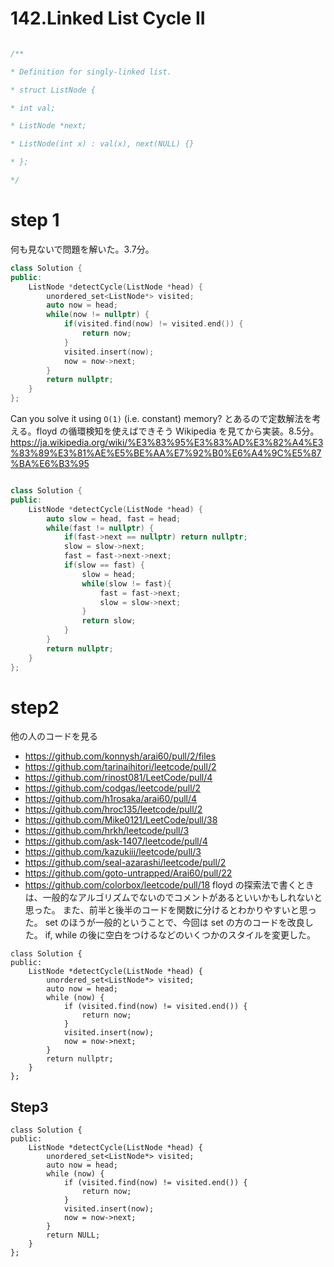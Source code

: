 
# 142.Linked List Cycle II

```cpp

/**

* Definition for singly-linked list.

* struct ListNode {

* int val;

* ListNode *next;

* ListNode(int x) : val(x), next(NULL) {}

* };

*/

```

# step 1

何も見ないで問題を解いた。3.7分。
```cpp
class Solution {
public:
    ListNode *detectCycle(ListNode *head) {
        unordered_set<ListNode*> visited;
        auto now = head;
        while(now != nullptr) {
            if(visited.find(now) != visited.end()) {
                return now;
            }
            visited.insert(now);
            now = now->next;
        }
        return nullptr;
    }
};
```
Can you solve it using `O(1)` (i.e. constant) memory?
とあるので定数解法を考える。floyd の循環検知を使えばできそう
Wikipedia を見てから実装。8.5分。
https://ja.wikipedia.org/wiki/%E3%83%95%E3%83%AD%E3%82%A4%E3%83%89%E3%81%AE%E5%BE%AA%E7%92%B0%E6%A4%9C%E5%87%BA%E6%B3%95
```cpp

class Solution {
public:
    ListNode *detectCycle(ListNode *head) {
        auto slow = head, fast = head;
        while(fast != nullptr) {
            if(fast->next == nullptr) return nullptr;
            slow = slow->next;
            fast = fast->next->next;
            if(slow == fast) {
                slow = head;
                while(slow != fast){
                    fast = fast->next;
                    slow = slow->next;
                }
                return slow;
            }
        }
        return nullptr;
    }
};
```
# step2
他の人のコードを見る
- https://github.com/konnysh/arai60/pull/2/files
- https://github.com/tarinaihitori/leetcode/pull/2
- https://github.com/rinost081/LeetCode/pull/4
- https://github.com/codgas/leetcode/pull/2
- https://github.com/h1rosaka/arai60/pull/4
- https://github.com/hroc135/leetcode/pull/2
- https://github.com/Mike0121/LeetCode/pull/38
- https://github.com/hrkh/leetcode/pull/3
- https://github.com/ask-1407/leetcode/pull/4
- https://github.com/kazukiii/leetcode/pull/3
- https://github.com/seal-azarashi/leetcode/pull/2
- https://github.com/goto-untrapped/Arai60/pull/22
- https://github.com/colorbox/leetcode/pull/18
floyd の探索法で書くときは、一般的なアルゴリズムでないのでコメントがあるといいかもしれないと思った。
また、前半と後半のコードを関数に分けるとわかりやすいと思った。
set のほうが一般的ということで、今回は set の方のコードを改良した。
if, while の後に空白をつけるなどのいくつかのスタイルを変更した。
```
class Solution {
public:
    ListNode *detectCycle(ListNode *head) {
        unordered_set<ListNode*> visited;
        auto now = head;
        while (now) {
            if (visited.find(now) != visited.end()) {
                return now;
            }
            visited.insert(now);
            now = now->next;
        }
        return nullptr;
    }
};
```

## Step3
```
class Solution {
public:
    ListNode *detectCycle(ListNode *head) {
        unordered_set<ListNode*> visited;
        auto now = head;
        while (now) {
            if (visited.find(now) != visited.end()) {
                return now;
            }
            visited.insert(now);
            now = now->next;
        }
        return NULL;
    }
};
```